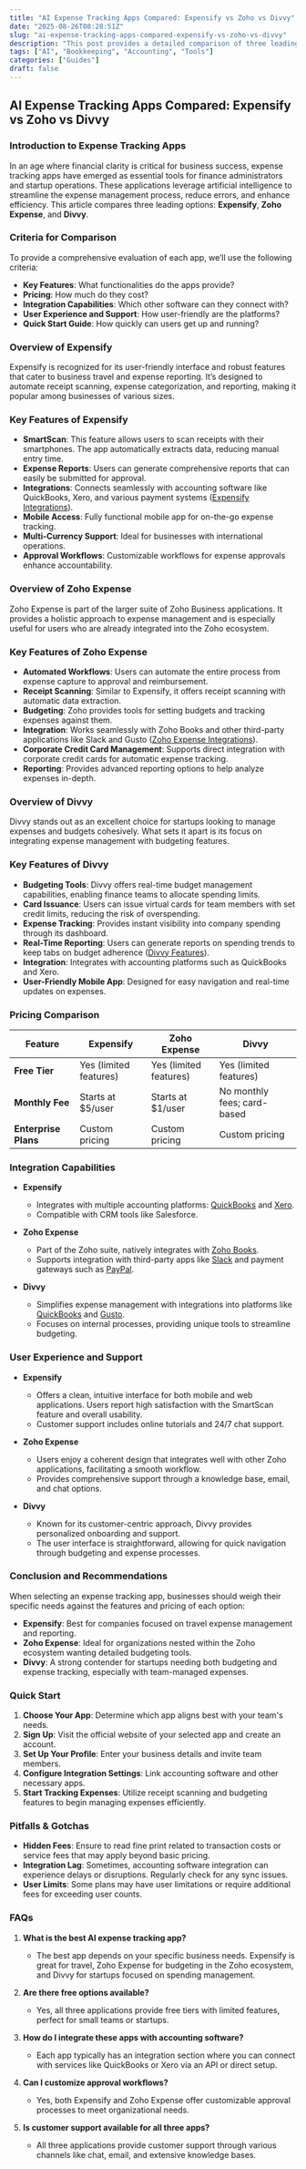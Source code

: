 ```yaml
---
title: "AI Expense Tracking Apps Compared: Expensify vs Zoho vs Divvy"
date: "2025-08-26T08:28:51Z"
slug: "ai-expense-tracking-apps-compared-expensify-vs-zoho-vs-divvy"
description: "This post provides a detailed comparison of three leading AI-driven expense tracking apps: Expensify, Zoho, and Divvy. Designed for startup operations a..."
tags: ["AI", "Bookkeeping", "Accounting", "Tools"]
categories: ["Guides"]
draft: false
---
```


## AI Expense Tracking Apps Compared: Expensify vs Zoho vs Divvy

### Introduction to Expense Tracking Apps

In an age where financial clarity is critical for business success, expense tracking apps have emerged as essential tools for finance administrators and startup operations. These applications leverage artificial intelligence to streamline the expense management process, reduce errors, and enhance efficiency. This article compares three leading options: **Expensify**, **Zoho Expense**, and **Divvy**.

### Criteria for Comparison

To provide a comprehensive evaluation of each app, we’ll use the following criteria:

- **Key Features**: What functionalities do the apps provide?
- **Pricing**: How much do they cost?
- **Integration Capabilities**: Which other software can they connect with?
- **User Experience and Support**: How user-friendly are the platforms?
- **Quick Start Guide**: How quickly can users get up and running?

### Overview of Expensify

Expensify is recognized for its user-friendly interface and robust features that cater to business travel and expense reporting. It’s designed to automate receipt scanning, expense categorization, and reporting, making it popular among businesses of various sizes.

### Key Features of Expensify

- **SmartScan**: This feature allows users to scan receipts with their smartphones. The app automatically extracts data, reducing manual entry time.
- **Expense Reports**: Users can generate comprehensive reports that can easily be submitted for approval.
- **Integrations**: Connects seamlessly with accounting software like QuickBooks, Xero, and various payment systems ([Expensify Integrations](https://expensify.com/integrations)).
- **Mobile Access**: Fully functional mobile app for on-the-go expense tracking.
- **Multi-Currency Support**: Ideal for businesses with international operations.
- **Approval Workflows**: Customizable workflows for expense approvals enhance accountability.

### Overview of Zoho Expense

Zoho Expense is part of the larger suite of Zoho Business applications. It provides a holistic approach to expense management and is especially useful for users who are already integrated into the Zoho ecosystem.

### Key Features of Zoho Expense

- **Automated Workflows**: Users can automate the entire process from expense capture to approval and reimbursement.
- **Receipt Scanning**: Similar to Expensify, it offers receipt scanning with automatic data extraction.
- **Budgeting**: Zoho provides tools for setting budgets and tracking expenses against them.
- **Integration**: Works seamlessly with Zoho Books and other third-party applications like Slack and Gusto ([Zoho Expense Integrations](https://www.zoho.com/expense/integrations.html)).
- **Corporate Credit Card Management**: Supports direct integration with corporate credit cards for automatic expense tracking.
- **Reporting**: Provides advanced reporting options to help analyze expenses in-depth.

### Overview of Divvy

Divvy stands out as an excellent choice for startups looking to manage expenses and budgets cohesively. What sets it apart is its focus on integrating expense management with budgeting features.

### Key Features of Divvy

- **Budgeting Tools**: Divvy offers real-time budget management capabilities, enabling finance teams to allocate spending limits.
- **Card Issuance**: Users can issue virtual cards for team members with set credit limits, reducing the risk of overspending.
- **Expense Tracking**: Provides instant visibility into company spending through its dashboard.
- **Real-Time Reporting**: Users can generate reports on spending trends to keep tabs on budget adherence ([Divvy Features](https://getdivvy.com/features)).
- **Integration**: Integrates with accounting platforms such as QuickBooks and Xero.
- **User-Friendly Mobile App**: Designed for easy navigation and real-time updates on expenses.

### Pricing Comparison

| **Feature**        | **Expensify**                     | **Zoho Expense**              | **Divvy**                   |
|--------------------|-----------------------------------|-------------------------------|-----------------------------|
| **Free Tier**      | Yes (limited features)            | Yes (limited features)        | Yes (limited features)      |
| **Monthly Fee**    | Starts at $5/user                 | Starts at $1/user             | No monthly fees; card-based |
| **Enterprise Plans** | Custom pricing                   | Custom pricing                | Custom pricing              |

### Integration Capabilities

- **Expensify**
  - Integrates with multiple accounting platforms: [QuickBooks](https://www.expensify.com/integrations/) and [Xero](https://www.expensify.com/integrations/).
  - Compatible with CRM tools like Salesforce.

- **Zoho Expense**
  - Part of the Zoho suite, natively integrates with [Zoho Books](https://www.zoho.com/books/).
  - Supports integration with third-party apps like [Slack](https://www.zoho.com/expense/integrations.html) and payment gateways such as [PayPal](https://www.zoho.com/expense/integrations.html).

- **Divvy**
  - Simplifies expense management with integrations into platforms like [QuickBooks](https://getdivvy.com/integrations/) and [Gusto](https://getdivvy.com/integrations/).
  - Focuses on internal processes, providing unique tools to streamline budgeting.

### User Experience and Support

- **Expensify**
  - Offers a clean, intuitive interface for both mobile and web applications. Users report high satisfaction with the SmartScan feature and overall usability.
  - Customer support includes online tutorials and 24/7 chat support.

- **Zoho Expense**
  - Users enjoy a coherent design that integrates well with other Zoho applications, facilitating a smooth workflow.
  - Provides comprehensive support through a knowledge base, email, and chat options.

- **Divvy**
  - Known for its customer-centric approach, Divvy provides personalized onboarding and support.
  - The user interface is straightforward, allowing for quick navigation through budgeting and expense processes.

### Conclusion and Recommendations

When selecting an expense tracking app, businesses should weigh their specific needs against the features and pricing of each option:

- **Expensify**: Best for companies focused on travel expense management and reporting.
- **Zoho Expense**: Ideal for organizations nested within the Zoho ecosystem wanting detailed budgeting tools.
- **Divvy**: A strong contender for startups needing both budgeting and expense tracking, especially with team-managed expenses.

### Quick Start

1. **Choose Your App**: Determine which app aligns best with your team's needs.
2. **Sign Up**: Visit the official website of your selected app and create an account.
3. **Set Up Your Profile**: Enter your business details and invite team members.
4. **Configure Integration Settings**: Link accounting software and other necessary apps.
5. **Start Tracking Expenses**: Utilize receipt scanning and budgeting features to begin managing expenses efficiently.

### Pitfalls & Gotchas

- **Hidden Fees**: Ensure to read fine print related to transaction costs or service fees that may apply beyond basic pricing.
- **Integration Lag**: Sometimes, accounting software integration can experience delays or disruptions. Regularly check for any sync issues.
- **User Limits**: Some plans may have user limitations or require additional fees for exceeding user counts.

### FAQs

1. **What is the best AI expense tracking app?**
   - The best app depends on your specific business needs. Expensify is great for travel, Zoho Expense for budgeting in the Zoho ecosystem, and Divvy for startups focused on spending management.

2. **Are there free options available?**
   - Yes, all three applications provide free tiers with limited features, perfect for small teams or startups.

3. **How do I integrate these apps with accounting software?**
   - Each app typically has an integration section where you can connect with services like QuickBooks or Xero via an API or direct setup.

4. **Can I customize approval workflows?**
   - Yes, both Expensify and Zoho Expense offer customizable approval processes to meet organizational needs.

5. **Is customer support available for all three apps?**
   - All three applications provide customer support through various channels like chat, email, and extensive knowledge bases.
